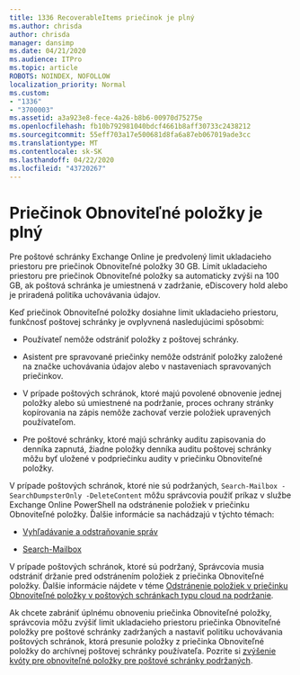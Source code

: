 ```yaml
---
title: 1336 RecoverableItems priečinok je plný
ms.author: chrisda
author: chrisda
manager: dansimp
ms.date: 04/21/2020
ms.audience: ITPro
ms.topic: article
ROBOTS: NOINDEX, NOFOLLOW
localization_priority: Normal
ms.custom:
- "1336"
- "3700003"
ms.assetid: a3a923e8-fece-4a26-b8b6-00970d75275e
ms.openlocfilehash: fb10b792981040bdcf4661b8aff30733c2438212
ms.sourcegitcommit: 55eff703a17e500681d8fa6a87eb067019ade3cc
ms.translationtype: MT
ms.contentlocale: sk-SK
ms.lasthandoff: 04/22/2020
ms.locfileid: "43720267"
---
```

# <a name="the-recoverable-items-folder-is-full"></a>Priečinok Obnoviteľné položky je plný

Pre poštové schránky Exchange Online je predvolený limit ukladacieho priestoru pre priečinok Obnoviteľné položky 30 GB. Limit ukladacieho priestoru pre priečinok Obnoviteľné položky sa automaticky zvýši na 100 GB, ak poštová schránka je umiestnená v zadržanie, eDiscovery hold alebo je priradená politika uchovávania údajov.

Keď priečinok Obnoviteľné položky dosiahne limit ukladacieho priestoru, funkčnosť poštovej schránky je ovplyvnená nasledujúcimi spôsobmi:

- Používateľ nemôže odstrániť položky z poštovej schránky.

- Asistent pre spravované priečinky nemôže odstrániť položky založené na značke uchovávania údajov alebo v nastaveniach spravovaných priečinkov.

- V prípade poštových schránok, ktoré majú povolené obnovenie jednej položky alebo sú umiestnené na podržanie, proces ochrany stránky kopírovania na zápis nemôže zachovať verzie položiek upravených používateľom.

- Pre poštové schránky, ktoré majú schránky auditu zapisovania do denníka zapnutá, žiadne položky denníka auditu poštovej schránky môžu byť uložené v podpriečinku audity v priečinku Obnoviteľné položky.

V prípade poštových schránok, ktoré nie sú podržaných, `Search-Mailbox -SearchDumpsterOnly -DeleteContent` môžu správcovia použiť príkaz v službe Exchange Online PowerShell na odstránenie položiek v priečinku Obnoviteľné položky. Ďalšie informácie sa nachádzajú v týchto témach:

- [Vyhľadávanie a odstraňovanie správ](https://docs.microsoft.com/office365/securitycompliance/search-for-and-delete-messagesadmin-help)

- [Search-Mailbox](https://docs.microsoft.com/powershell/module/exchange/mailboxes/Search-Mailbox)

V prípade poštových schránok, ktoré sú podržaný, Správcovia musia odstrániť držanie pred odstránením položiek z priečinka Obnoviteľné položky. Ďalšie informácie nájdete v téme [Odstránenie položiek v priečinku Obnoviteľné položky v poštových schránkach typu cloud na podržanie](https://docs.microsoft.com/office365/securitycompliance/delete-items-in-the-recoverable-items-folder-of-mailboxes-on-hold).

Ak chcete zabrániť úplnému obnoveniu priečinka Obnoviteľné položky, správcovia môžu zvýšiť limit ukladacieho priestoru priečinka Obnoviteľné položky pre poštové schránky zadržaných a nastaviť politiku uchovávania poštových schránok, ktorá presunie položky z priečinka Obnoviteľné položky do archívnej poštovej schránky používateľa. Pozrite si [zvýšenie kvóty pre obnoviteľné položky pre poštové schránky podržaných](https://docs.microsoft.com/office365/securitycompliance/increase-the-recoverable-quota-for-mailboxes-on-hold).
